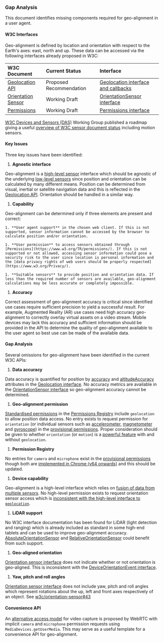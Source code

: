### Gap Analysis

This document identifies missing components required for geo-alignment in a user agent.

#### W3C Interfaces

Geo-alignment is defined by location and orientation with respect to the Earth's axes: east, north and up. These data can be accessed via the following interfaces already proposed in W3C:

| W3C Document | Current Status | Interface |
| :-- | :-- | :-- |
| [Geolocation API](https://www.w3.org/TR/geolocation/) | Proposed Recommendation | [Geolocation interface and callbacks](https://www.w3.org/TR/geolocation/#geolocation_interface) |
| [Orientation Sensor](https://www.w3.org/TR/orientation-sensor/) | Working Draft | [OrientationSensor interface](https://www.w3.org/TR/orientation-sensor/#orientationsensor-interface) |
| [Permissions](https://www.w3.org/TR/permissions/) | Working Draft | [Permissions interface](https://www.w3.org/TR/permissions/#permissions-interface) |

[W3C Devices and Sensors (DAS)](https://www.w3.org/das/) Working Group published a roadmap giving a useful [overview of W3C sensor document status](https://www.w3.org/das/roadmap) including motion sensors.

#### Key Issues

Three key issues have been identified:

 1. **Agnostic interface**

  Geo-alignment is a [high-level sensor](https://www.w3.org/TR/motion-sensors/#highlevel-sensors) interface which should be agnostic of the underlying [low-level sensors](https://www.w3.org/TR/motion-sensors/#low-level-sensors) since position and orientation can be calculated by many different means. Position can be determined from visual, inertial or satellite navigation data and this is reflected in the [Geolocation API](https://www.w3.org/TR/geolocation/). Orientation should be handled in a similar way.

 1. **Capability**

  Geo-alignment can be determined only if three elements are present and correct:

    1. **User agent support** in the chosen web client. If this is not supported, sensor information cannot be accessed by the browser to calculate position and/or orientation.

    1. **User permission** to access sensors obtained through [Permissions](https://www.w3.org/TR/permissions/). If this is not supported or not allowed, accessing sensor information could pose a security risk to the user since location is personal information and the [data privacy rights of web users should be properly respected](https://www.w3.org/Privacy/).

    1. **Suitable sensors** to provide position and orientation data. If less than the required number of sensors are available, geo-alignment calculations may be less accurate or completely impossible.

 1. **Accuracy**

   Correct assessment of geo-alignment accuracy is critical since identified use cases require sufficient precision to yield a successful result. For example, Augmented Reality (AR) use cases need high accuracy geo-alignment to correctly overlay virtual assets on a video stream. Mobile devices may lack this accuracy and sufficient information should be provided in the API to determine the quality of geo-alignment available to the user agent so best use can be made of the available data.

#### Gap Analysis

Several omissions for geo-alignment have been identified in the current W3C APIs:

 1. **Data accuracy**

  Data accuracy is quantified for position by [accuracy](https://www.w3.org/TR/geolocation/#dom-geolocationcoordinates-accuracy) and [altitudeAccuracy](https://www.w3.org/TR/geolocation/#dom-geolocationcoordinates-altitudeaccuracy) attributes in the [Geolocation interface](https://www.w3.org/TR/geolocation/#coordinates_interface). No accuracy metrics are available in the [OrientationSensor interface](https://www.w3.org/TR/orientation-sensor/#orientationsensor-interface) so geo-alignment accuracy cannot be determined.

 1. **Geo-alignment permission**

   [Standardised permissions](https://w3c.github.io/permissions-registry/#registry-table-of-standardized-permissions) in the [Permissions Registry](https://w3c.github.io/permissions-registry) include `geolocation` to allow position data access. No entry exists to request permission for `orientation` (or individual sensors such as [accelerometer](https://www.w3.org/TR/accelerometer/#accelerometer-interface), [magnetometer](https://www.w3.org/TR/magnetometer/#magnetometer-interface) and [gyroscope](https://www.w3.org/TR/gyroscope/#gyroscope-interface)) in the [provisional permissions](https://w3c.github.io/permissions-registry/#registry-table-of-provisional-permissions). Proper consideration should be given to whether `orientation` (or `motion`) is a [powerful feature](https://www.w3.org/TR/permissions/#dfn-powerful-feature) with and without `geolocation`.

 1. **Permission Registry**

  No entries for `camera` and `microphone` exist in the [provisional permissions](https://w3c.github.io/permissions-registry/#registry-table-of-provisional-permissions) though both are [implemented in Chrome (v64 onwards)](https://developer.mozilla.org/en-US/docs/Web/API/Permissions_API#permissions_interface) and this should be updated.

 1. **Device capability**

  Geo-alignment is a high-level interface which relies on [fusion of data from multiple sensors](https://w3c.github.io/motion-sensors/#fusion-sensors). No high-level permission exists to request orientation sensor access which is [inconsistent with the high-level interface to `geolocation`](https://www.w3.org/TR/geolocation/#check-permission).

 1. **LiDAR support**

  No W3C interface documentation has been found for LiDAR (light detection and ranging) which is already included as standard in some high-end tablets and can be used to improve geo-alignment accuracy. [AbsoluteOrientationSensor](https://w3c.github.io/orientation-sensor/#absoluteorientationsensor-interface) and [RelativeOrientationSensor](https://w3c.github.io/orientation-sensor/#relativeorientationsensor-interface) could benefit from such support.

 1. **Geo-aligned orientation**

  [Orientation sensor interface](https://w3c.github.io/orientation-sensor/#orientationsensor-interface) does not indicate whether or not orientation is geo-aligned. This is inconsistent with the [DeviceOrientationEvent interface](https://www.w3.org/TR/orientation-event/#deviceorientationevent).

 1. **Yaw, pitch and roll angles**

  [Orientation sensor interface](https://w3c.github.io/orientation-sensor/#orientationsensor-interface) does not include yaw, pitch and roll angles which represent rotations about the up, left and front axes respectively of an object. See [w3c/orientation-sensor#43](https://github.com/w3c/orientation-sensor/issues/43)

#### Convenience API

An [alternative access model](https://www.w3.org/TR/mediacapture-streams/#dom-mediadevices-getusermedia) for video capture is proposed by WebRTC with implicit `camera` and `microphone` permission requests using `MediaDevices.getUserMedia`. This may serve as a useful template for a convenience API for geo-alignment.
